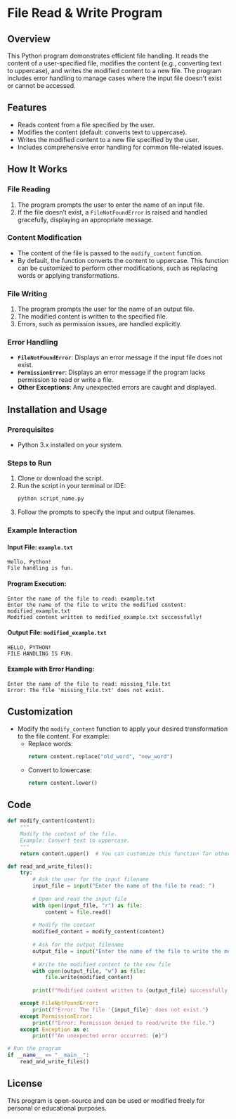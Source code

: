 # File Read & Write Program

## Overview
This Python program demonstrates efficient file handling. It reads the content of a user-specified file, modifies the content (e.g., converting text to uppercase), and writes the modified content to a new file. The program includes error handling to manage cases where the input file doesn't exist or cannot be accessed.

## Features
- Reads content from a file specified by the user.
- Modifies the content (default: converts text to uppercase).
- Writes the modified content to a new file specified by the user.
- Includes comprehensive error handling for common file-related issues.

## How It Works
### File Reading
1. The program prompts the user to enter the name of an input file.
2. If the file doesn’t exist, a `FileNotFoundError` is raised and handled gracefully, displaying an appropriate message.

### Content Modification
- The content of the file is passed to the `modify_content` function.
- By default, the function converts the content to uppercase. This function can be customized to perform other modifications, such as replacing words or applying transformations.

### File Writing
1. The program prompts the user for the name of an output file.
2. The modified content is written to the specified file.
3. Errors, such as permission issues, are handled explicitly.

### Error Handling
- **`FileNotFoundError`**: Displays an error message if the input file does not exist.
- **`PermissionError`**: Displays an error message if the program lacks permission to read or write a file.
- **Other Exceptions**: Any unexpected errors are caught and displayed.

## Installation and Usage
### Prerequisites
- Python 3.x installed on your system.

### Steps to Run
1. Clone or download the script.
2. Run the script in your terminal or IDE:
   ```bash
   python script_name.py
   ```
3. Follow the prompts to specify the input and output filenames.

### Example Interaction
#### Input File: `example.txt`
```
Hello, Python!
File handling is fun.
```

#### Program Execution:
```
Enter the name of the file to read: example.txt
Enter the name of the file to write the modified content: modified_example.txt
Modified content written to modified_example.txt successfully!
```

#### Output File: `modified_example.txt`
```
HELLO, PYTHON!
FILE HANDLING IS FUN.
```

#### Example with Error Handling:
```
Enter the name of the file to read: missing_file.txt
Error: The file 'missing_file.txt' does not exist.
```

## Customization
- Modify the `modify_content` function to apply your desired transformation to the file content. For example:
  - Replace words:
    ```python
    return content.replace("old_word", "new_word")
    ```
  - Convert to lowercase:
    ```python
    return content.lower()
    ```

## Code
```python
def modify_content(content):
    """
    Modify the content of the file.
    Example: Convert text to uppercase.
    """
    return content.upper()  # You can customize this function for other modifications.

def read_and_write_files():
    try:
        # Ask the user for the input filename
        input_file = input("Enter the name of the file to read: ")
        
        # Open and read the input file
        with open(input_file, "r") as file:
            content = file.read()
        
        # Modify the content
        modified_content = modify_content(content)
        
        # Ask for the output filename
        output_file = input("Enter the name of the file to write the modified content: ")
        
        # Write the modified content to the new file
        with open(output_file, "w") as file:
            file.write(modified_content)
        
        print(f"Modified content written to {output_file} successfully!")

    except FileNotFoundError:
        print(f"Error: The file '{input_file}' does not exist.")
    except PermissionError:
        print(f"Error: Permission denied to read/write the file.")
    except Exception as e:
        print(f"An unexpected error occurred: {e}")

# Run the program
if __name__ == "__main__":
    read_and_write_files()
```

## License
This program is open-source and can be used or modified freely for personal or educational purposes.

